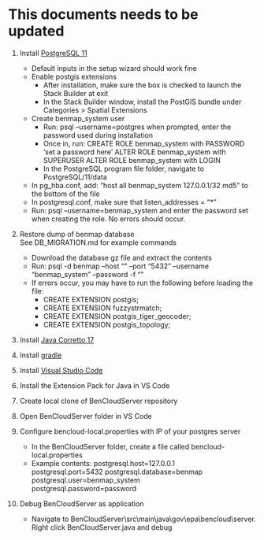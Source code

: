 # This documents needs to be updated

1. Install [PostgreSQL 11](https://www.postgresql.org/download/)
    * Default inputs in the setup wizard should work fine
    * Enable postgis extensions
        * After installation, make sure the box is checked to launch the Stack Builder at exit
        * In the Stack Builder window, install the PostGIS bundle under Categories > Spatial Extensions
    * Create benmap_system user
        * Run:
            psql –username=postgres
            when prompted, enter the password used during installation
        * Once in, run:
            CREATE ROLE benmap_system with PASSWORD ‘set a password here’
            ALTER ROLE benmap_system with SUPERUSER 
            ALTER ROLE benmap_system with LOGIN
        * In the PostgreSQL program file folder, navigate to PostgreSQL/11/data
    * In pg_hba.conf, add:
        “host	all	benmap_system	127.0.0.1/32	md5” 
        to the bottom of the file
    * In postgresql.conf, make sure that listen_addresses = “*”
    * Run:
        psql –username=benmap_system 
        and enter the password set when creating the role. No errors should occur.

2. Restore dump of benmap database  
     See DB_MIGRATION.md for example commands 
    * Download the database gz file and extract the contents
    * Run:
        psql -d benmap –host “<hostname>” –port “5432” –username “benmap_system” –password -f “<path to extracted database contents>”
    * If errors occur, you may have to run the following before loading the file:
        * CREATE EXTENSION postgis;
        * CREATE EXTENSION fuzzystrmatch;
        * CREATE EXTENSION postgis_tiger_geocoder;
        * CREATE EXTENSION postgis_topology;

3. Install [Java Corretto 17](https://docs.aws.amazon.com/corretto/latest/corretto-17-ug/downloads-list.html)
4. Install [gradle](https://gradle.org/install/)
5. Install [Visual Studio Code](https://code.visualstudio.com/)
6. Install the Extension Pack for Java in VS Code
7. Create local clone of BenCloudServer repository
8. Open BenCloudServer folder in VS Code
9. Configure bencloud-local.properties with IP of your postgres server
    * In the BenCloudServer folder, create a file called bencloud-local.properties
    * Example contents:
        postgresql.host=127.0.0.1  
        postgresql.port=5432 
        postgresql.database=benmap 
        postgresql.user=benmap_system  
        postgresql.password=password

10. Debug BenCloudServer as application
    * Navigate to BenCloudServer\src\main\java\gov\epa\bencloud\server. Right click BenCloudServer.java and debug